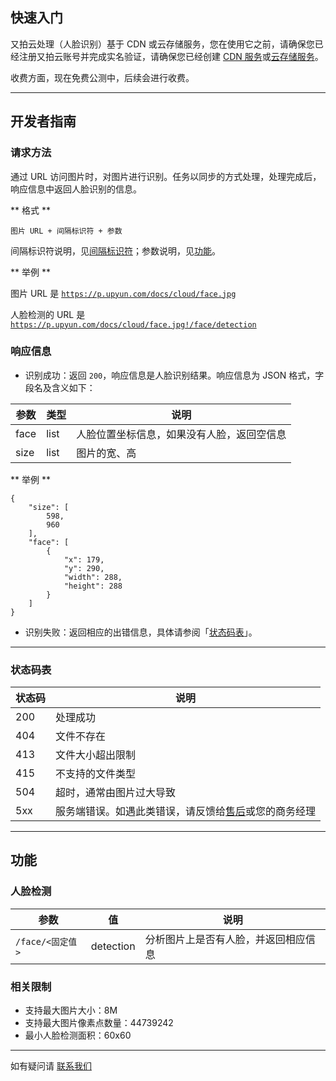 ## 快速入门

又拍云处理（人脸识别）基于 CDN 或云存储服务，您在使用它之前，请确保您已经注册又拍云账号并完成实名验证，请确保您已经创建 [CDN 服务](/cdn/guide/)或[云存储服务](/api/quick_start/)。

收费方面，现在免费公测中，后续会进行收费。

---------

## 开发者指南

<a name="submit_task"></a>
### 请求方法

通过 URL 访问图片时，对图片进行识别。任务以同步的方式处理，处理完成后，响应信息中返回人脸识别的信息。

** 格式 **

```
图片 URL + 间隔标识符 + 参数
```

间隔标识符说明，见[间隔标识符](/cloud/image/#tag)；参数说明，见[功能](#function)。

** 举例 **

图片 URL 是 <a href="https://p.upyun.com/docs/cloud/face.jpg" target="_blank" title="查看">`https://p.upyun.com/docs/cloud/face.jpg`</a> 

人脸检测的 URL 是 <a href="https://p.upyun.com/docs/cloud/face.jpg!/face/detection" target="_blank" title="查看">`https://p.upyun.com/docs/cloud/face.jpg!/face/detection`</a>

### 响应信息

- 识别成功：返回 `200`，响应信息是人脸识别结果。响应信息为 JSON 格式，字段名及含义如下：

| 参数      	| 类型   	| 说明                                                      	|
|-----------|-----------|-----------------------------------------------------------|
| face   	| list 		| 人脸位置坐标信息，如果没有人脸，返回空信息   					|
| size   	| list 		| 图片的宽、高   	     										|

** 举例 **

```
{
    "size": [
        598,
        960
    ],
    "face": [
        {
            "x": 179,
            "y": 290,
            "width": 288,
            "height": 288
        }
    ]
}
```

- 识别失败：返回相应的出错信息，具体请参阅「[状态码表](#status)」。

---------

<a name="status"></a>
### 状态码表

| 状态码    		| 说明        							|
|---------------|---------------------------------------|
| 200         	| 处理成功    							|
| 404         	| 文件不存在    							|
| 413           | 文件大小超出限制                                |
| 415           | 不支持的文件类型                         |
| 504           | 超时，通常由图片过大导致                  |
| 5xx         	| 服务端错误。如遇此类错误，请反馈给[售后](https://www.upyun.com/about_contact.html)或您的商务经理 |

---------

<a name="function"></a>
## 功能

### 人脸检测

| 参数       		| 值                		| 说明   		            		|
|-------------------|-----------------------|-----------------------------------|
| `/face/<固定值>` 	| detection             | 分析图片上是否有人脸，并返回相应信息 	|

### 相关限制
- 支持最大图片大小：8M
- 支持最大图片像素点数量：44739242
- 最小人脸检测面积：60x60

---------

如有疑问请 [联系我们](https://www.upyun.com/about_contact.html)
